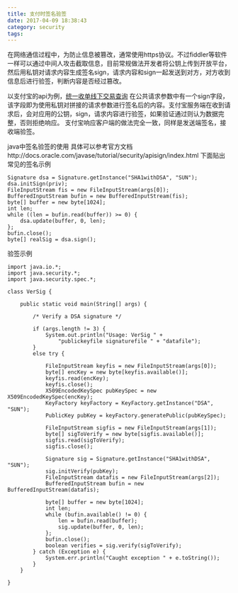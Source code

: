 ```yaml
---
title: 支付时签名验签
date: 2017-04-09 18:38:43
category: security
tags:
---
```

在网络通信过程中，为防止信息被篡改，通常使用https协议。不过fiddler等软件一样可以通过中间人攻击截取信息，目前常规做法开发者将公钥上传到开放平台，然后用私钥对请求内容生成签名sign，请求内容和sign一起发送到对方，对方收到信息后进行验签，判断内容是否经过篡改。

以支付宝的api为例，[统一收单线下交易查询](https://doc.open.alipay.com/docs/api.htm?docType=4&apiId=757)
在公共请求参数中有一个sign字段，该字段即为使用私钥对拼接的请求参数进行签名后的内容。支付宝服务端在收到请求后，会对应用的公钥，sign，请求内容进行验签，如果验证通过则认为数据完整，否则拒绝响应。
支付宝响应客户端的做法完全一致，同样是发送端签名，接收端验签。

java中签名验签的使用
具体可以参考官方文档http://docs.oracle.com/javase/tutorial/security/apisign/index.html
下面贴出常见的签名示例
```
Signature dsa = Signature.getInstance("SHA1withDSA", "SUN"); 
dsa.initSign(priv);
FileInputStream fis = new FileInputStream(args[0]);
BufferedInputStream bufin = new BufferedInputStream(fis);
byte[] buffer = new byte[1024];
int len;
while ((len = bufin.read(buffer)) >= 0) {
    dsa.update(buffer, 0, len);
};
bufin.close();
byte[] realSig = dsa.sign();
```
验签示例
```
import java.io.*;
import java.security.*;
import java.security.spec.*;

class VerSig {

    public static void main(String[] args) {

        /* Verify a DSA signature */

        if (args.length != 3) {
            System.out.println("Usage: VerSig " +
                "publickeyfile signaturefile " + "datafile");
        }
        else try {

            FileInputStream keyfis = new FileInputStream(args[0]);
            byte[] encKey = new byte[keyfis.available()];  
            keyfis.read(encKey);
            keyfis.close();
            X509EncodedKeySpec pubKeySpec = new X509EncodedKeySpec(encKey);
            KeyFactory keyFactory = KeyFactory.getInstance("DSA", "SUN");
            PublicKey pubKey = keyFactory.generatePublic(pubKeySpec);
            
            FileInputStream sigfis = new FileInputStream(args[1]);
            byte[] sigToVerify = new byte[sigfis.available()]; 
            sigfis.read(sigToVerify);
            sigfis.close();

            Signature sig = Signature.getInstance("SHA1withDSA", "SUN");
            sig.initVerify(pubKey);
            FileInputStream datafis = new FileInputStream(args[2]);
            BufferedInputStream bufin = new BufferedInputStream(datafis);

            byte[] buffer = new byte[1024];
            int len;
            while (bufin.available() != 0) {
                len = bufin.read(buffer);
                sig.update(buffer, 0, len);
            };
            bufin.close();
            boolean verifies = sig.verify(sigToVerify);
        } catch (Exception e) {
            System.err.println("Caught exception " + e.toString());
        }
    }

}
```
